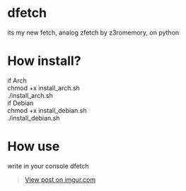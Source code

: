 # dfetch
its my new fetch, analog zfetch by z3romemory, on python
<br/>

# How install?
if Arch
<br/>
chmod +x install_arch.sh
<br/>
./install_arch.sh
<br/>
if Debian
<br/>
chmod +x install_debian.sh
<br/>
./install_debian.sh
<br/>
# How use
write in your console dfetch
<blockquote class="imgur-embed-pub" lang="en" data-id="GDAUOT6"><a href="https://imgur.com/GDAUOT6">View post on imgur.com</a></blockquote><script async src="//s.imgur.com/min/embed.js" charset="utf-8"></script>

